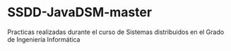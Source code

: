 # SSDD-JavaDSM-master
Practicas realizadas durante el curso de Sistemas distribuidos en el Grado de Ingeniería Informática

